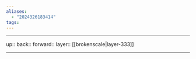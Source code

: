 ```yaml
---
aliases:
  - "2024326183414"
tags:
---
```




***

up:: 
back:: 
forward:: 
layer:: [[brokenscale|layer-333]]

***
